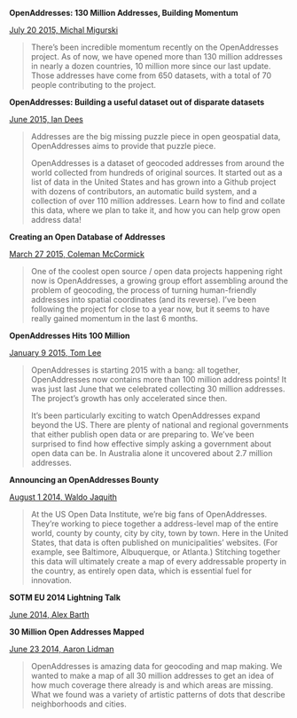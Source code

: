 **OpenAddresses: 130 Million Addresses, Building Momentum**

[July 20 2015, Michal Migurski](http://www.codeforamerica.org/blog/2015/07/20/openaddresses-130-million-addresses-building-momentum-2/)

> There’s been incredible momentum recently on the OpenAddresses project. As of now, we have opened more than 130 million addresses in nearly a dozen countries, 10 million more since our last update. Those addresses have come from 650 datasets, with a total of 70 people contributing to the project.



**OpenAddresses: Building a useful dataset out of disparate datasets**

[June 2015, Ian Dees](http://stateofthemap.us/openaddresses-building-a-useful-dataset-out-of-disparate-datasets/)

> Addresses are the big missing puzzle piece in open geospatial data, OpenAddresses aims to provide that puzzle piece.
> 
> OpenAddresses is a dataset of geocoded addresses from around the world collected from hundreds of original sources. It started out as a list of data in the United States and has grown into a Github project with dozens of contributors, an automatic build system, and a collection of over 110 million addresses. Learn how to find and collate this data, where we plan to take it, and how you can help grow open address data!



**Creating an Open Database of Addresses**

[March 27 2015, Coleman McCormick](https://medium.com/@colemanm/creating-an-open-database-of-addresses-73a7d0dc24c5)

> One of the coolest open source / open data projects happening right now is OpenAddresses, a growing group effort assembling around the problem of geocoding, the process of turning human-friendly addresses into spatial coordinates (and its reverse). I’ve been following the project for close to a year now, but it seems to have really gained momentum in the last 6 months.



**OpenAddresses Hits 100 Million**

[January 9 2015, Tom Lee](https://www.mapbox.com/blog/openaddresses-100m/)

> OpenAddresses is starting 2015 with a bang: all together, OpenAddresses now contains more than 100 million address points! It was just last June that we celebrated collecting 30 million addresses. The project’s growth has only accelerated since then.
> 
> It’s been particularly exciting to watch OpenAddresses expand beyond the US. There are plenty of national and regional governments that either publish open data or are preparing to. We’ve been surprised to find how effective simply asking a government about open data can be. In Australia alone it uncovered about 2.7 million addresses.



**Announcing an OpenAddresses Bounty**

[August 1 2014, Waldo Jaquith](https://usopendata.org/2014/08/01/openaddresses/)

> At the US Open Data Institute, we’re big fans of OpenAddresses. They’re working to piece together a address-level map of the entire world, county by county, city by city, town by town. Here in the United States, that data is often published on municipalities’ websites. (For example, see Baltimore, Albuquerque, or Atlanta.) Stitching together this data will ultimately create a map of every addressable property in the country, as entirely open data, which is essential fuel for innovation.



**SOTM EU 2014 Lightning Talk**

[June 2014, Alex Barth](https://www.youtube.com/watch?v=lzNRU9vub04&t=9m30s)



**30 Million Open Addresses Mapped**

[June 23 2014, Aaron Lidman](https://www.mapbox.com/blog/30-million-addresses/)

> OpenAddresses is amazing data for geocoding and map making. We wanted to make a map of all 30 million addresses to get an idea of how much coverage there already is and which areas are missing. What we found was a variety of artistic patterns of dots that describe neighborhoods and cities.

